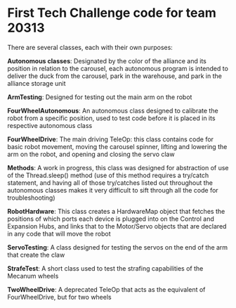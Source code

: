 # First Tech Challenge code for team 20313

There are several classes, each with their own purposes:

**Autonomous classes**: Designated by the color of the alliance and its position in relation to the carousel, each autonomous program is intended to deliver the duck from the carousel, park in the warehouse, and park in the alliance storage unit

**ArmTesting**: Designed for testing out the main arm on the robot

**FourWheelAutonomous**: An autonomous class designed to calibrate the robot from a specific position, used to test code before it is placed in its respective autonomous class

**FourWheelDrive**: The main driving TeleOp: this class contains code for basic robot movement, moving the carousel spinner, lifting and lowering the arm on the robot, and opening and closing the servo claw

**Methods**: A work in progress, this class was designed for abstraction of use of the Thread.sleep() method (use of this method requires a try/catch statement, and having all of those try/catches listed out throughout the autonomous classes makes it very difficult to sift through all the code for troubleshooting)

**RobotHardware**: This class creates a HardwareMap object that fetches the positions of which ports each device is plugged into on the Control and Expansion Hubs, and links that to the Motor/Servo objects that are declared in any code that will move the robot

**ServoTesting**: A class designed for testing the servos on the end of the arm that create the claw

**StrafeTest**: A short class used to test the strafing capabilities of the Mecanum wheels

**TwoWheelDrive**: A deprecated TeleOp that acts as the equivalent of FourWheelDrive, but for two wheels
